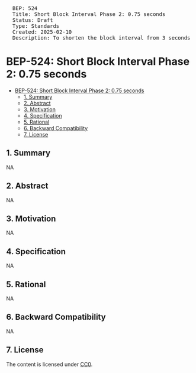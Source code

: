 <pre>
  BEP: 524
  Title: Short Block Interval Phase 2: 0.75 seconds
  Status: Draft
  Type: Standards
  Created: 2025-02-10
  Description: To shorten the block interval from 3 seconds to 0.75 seconds.
</pre>

# BEP-524: Short Block Interval Phase 2: 0.75 seconds
- [BEP-524: Short Block Interval Phase 2: 0.75 seconds](#bep-524-short-block-interval-phase-2-075-seconds)
  - [1. Summary](#1-summary)
  - [2. Abstract](#2-abstract)
  - [3. Motivation](#3-motivation)
  - [4. Specification](#4-specification)
  - [5. Rational](#5-rational)
  - [6. Backward Compatibility](#6-backward-compatibility)
  - [7. License](#7-license)

## 1. Summary
NA

## 2. Abstract
NA

## 3. Motivation
NA

## 4. Specification
NA

## 5. Rational
NA


## 6. Backward Compatibility
NA

## 7. License
The content is licensed under [CC0](https://creativecommons.org/publicdomain/zero/1.0/).
